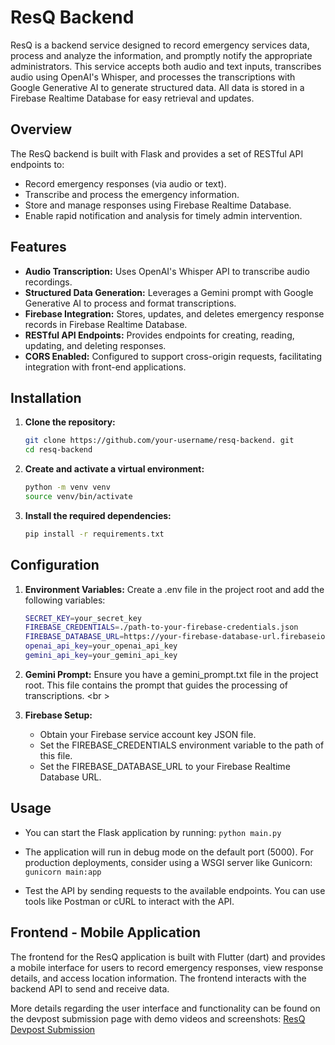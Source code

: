 # ResQ Backend

ResQ is a backend service designed to record emergency services data, process and analyze the information, and promptly notify the appropriate administrators. This service accepts both audio and text inputs, transcribes audio using OpenAI's Whisper, and processes the transcriptions with Google Generative AI to generate structured data. All data is stored in a Firebase Realtime Database for easy retrieval and updates.

## Overview

The ResQ backend is built with Flask and provides a set of RESTful API endpoints to:

- Record emergency responses (via audio or text).
- Transcribe and process the emergency information.
- Store and manage responses using Firebase Realtime Database.
- Enable rapid notification and analysis for timely admin intervention.

## Features

- **Audio Transcription:** Uses OpenAI's Whisper API to transcribe audio recordings.
- **Structured Data Generation:** Leverages a Gemini prompt with Google Generative AI to process and format transcriptions.
- **Firebase Integration:** Stores, updates, and deletes emergency response records in Firebase Realtime Database.
- **RESTful API Endpoints:** Provides endpoints for creating, reading, updating, and deleting responses.
- **CORS Enabled:** Configured to support cross-origin requests, facilitating integration with front-end applications.

## Installation

1. **Clone the repository:**

    ```bash
    git clone https://github.com/your-username/resq-backend. git
    cd resq-backend
    ```

2. **Create and activate a virtual environment:**

    ```bash
    python -m venv venv
    source venv/bin/activate
    ```

3. **Install the required dependencies:**

    ```bash
    pip install -r requirements.txt
    ```

## Configuration

1. **Environment Variables:**
Create a .env file in the project root and add the following variables:

    ```bash
    SECRET_KEY=your_secret_key
    FIREBASE_CREDENTIALS=./path-to-your-firebase-credentials.json
    FIREBASE_DATABASE_URL=https://your-firebase-database-url.firebaseio.com/
    openai_api_key=your_openai_api_key
    gemini_api_key=your_gemini_api_key
    ```

2. **Gemini Prompt:**
Ensure you have a gemini_prompt.txt file in the project root. This file contains the prompt that guides the processing of transcriptions.
<br \>

3. **Firebase Setup:**

    - Obtain your Firebase service account key JSON file.
    - Set the FIREBASE_CREDENTIALS environment variable to the path of this file.
    - Set the FIREBASE_DATABASE_URL to your Firebase Realtime Database URL.

## Usage

- You can start the Flask application by running: `python main.py`

- The application will run in debug mode on the default port (5000). For production deployments, consider using a WSGI server like Gunicorn: `gunicorn main:app`

- Test the API by sending requests to the available endpoints. You can use tools like Postman or cURL to interact with the API.

## Frontend - Mobile Application

The frontend for the ResQ application is built with Flutter (dart) and provides a mobile interface for users to record emergency responses, view response details, and access location information. The frontend interacts with the backend API to send and receive data.

More details regarding the user interface and functionality can be found on the devpost submission page with demo videos and screenshots: [ResQ Devpost Submission](https://devpost.com/software/resq-aw81no)
